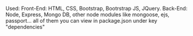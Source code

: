 Used: 
    Front-End: HTML, CSS, Bootstrap, Bootrstrap JS, JQuery.
    Back-End: Node, Express, Mongo DB, other node modules like mongoose, ejs, passport... all of them you can view in package.json under key "dependencies"